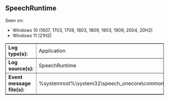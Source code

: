## SpeechRuntime

Seen on:
* Windows 10 (1607, 1703, 1709, 1803, 1809, 1903, 1909, 2004, 20H2)
* Windows 11 (21H2)

<table border="1" class="docutils">
  <tbody>
    <tr>
      <td><b>Log type(s):</b></td>
      <td>Application</td>
    </tr>
    <tr>
      <td><b>Log source(s):</b></td>
      <td>SpeechRuntime</td>
    </tr>
    <tr>
      <td><b>Event message file(s):</b></td>
      <td>%systemroot%\system32\speech_onecore\common\sapi_onecore.dll</td>
    </tr>
  </tbody>
</table>

&nbsp;

